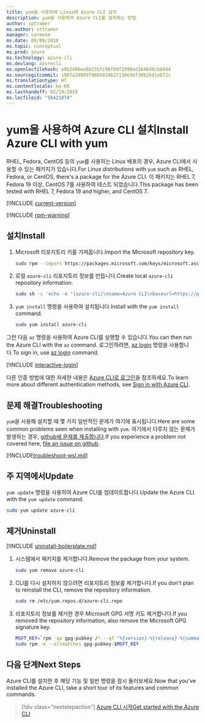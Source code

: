```yaml
---
title: yum을 사용하여 Linux에 Azure CLI 설치
description: yum을 사용하여 Azure CLI를 설치하는 방법
author: sptramer
ms.author: sttramer
manager: carmonm
ms.date: 09/09/2018
ms.topic: conceptual
ms.prod: azure
ms.technology: azure-cli
ms.devlang: azurecli
ms.openlocfilehash: e0b2406ee8b235fc96fb9f2990ad1646d8cb8494
ms.sourcegitcommit: 1987a39809f9865034b27130e56f30b2bd1eb72c
ms.translationtype: HT
ms.contentlocale: ko-KR
ms.lasthandoff: 02/19/2019
ms.locfileid: "56421874"
---
```

# <a name="install-azure-cli-with-yum"></a><span data-ttu-id="8df03-103">yum을 사용하여 Azure CLI 설치</span><span class="sxs-lookup"><span data-stu-id="8df03-103">Install Azure CLI with yum</span></span>

<span data-ttu-id="8df03-104">RHEL, Fedora, CentOS 등의 `yum`를 사용하는 Linux 배포의 경우, Azure CLI에서 사용할 수 있는 패키지가 있습니다.</span><span class="sxs-lookup"><span data-stu-id="8df03-104">For Linux distributions with  `yum` such as RHEL, Fedora, or CentOS, there's a package for the Azure CLI.</span></span> <span data-ttu-id="8df03-105">이 패키지는 RHEL 7, Fedora 19 이상, CentOS 7를 사용하여 테스트 되었습니다.</span><span class="sxs-lookup"><span data-stu-id="8df03-105">This package has been tested with RHEL 7, Fedora 19 and higher, and CentOS 7.</span></span>

[!INCLUDE [current-version](includes/current-version.md)]

[!INCLUDE [rpm-warning](includes/rpm-warning.md)]

## <a name="install"></a><span data-ttu-id="8df03-106">설치</span><span class="sxs-lookup"><span data-stu-id="8df03-106">Install</span></span>

1. <span data-ttu-id="8df03-107">Microsoft 리포지토리 키를 가져옵니다.</span><span class="sxs-lookup"><span data-stu-id="8df03-107">Import the Microsoft repository key.</span></span>

   ```bash
   sudo rpm --import https://packages.microsoft.com/keys/microsoft.asc
   ```

2. <span data-ttu-id="8df03-108">로컬 `azure-cli` 리포지토리 정보를 만듭니다.</span><span class="sxs-lookup"><span data-stu-id="8df03-108">Create local `azure-cli` repository information.</span></span>

   ```bash
   sudo sh -c 'echo -e "[azure-cli]\nname=Azure CLI\nbaseurl=https://packages.microsoft.com/yumrepos/azure-cli\nenabled=1\ngpgcheck=1\ngpgkey=https://packages.microsoft.com/keys/microsoft.asc" > /etc/yum.repos.d/azure-cli.repo'
   ```

3. <span data-ttu-id="8df03-109">`yum install` 명령을 사용하여 설치됩니다.</span><span class="sxs-lookup"><span data-stu-id="8df03-109">Install with the `yum install` command.</span></span>

   ```bash
   sudo yum install azure-cli
   ```

<span data-ttu-id="8df03-110">그런 다음 `az` 명령을 사용하여 Azure CLI를 실행할 수 있습니다.</span><span class="sxs-lookup"><span data-stu-id="8df03-110">You can then run the Azure CLI with the `az` command.</span></span> <span data-ttu-id="8df03-111">로그인하려면, [az login](/cli/azure/reference-index#az-login) 명령을 사용합니다.</span><span class="sxs-lookup"><span data-stu-id="8df03-111">To sign in, use [az login](/cli/azure/reference-index#az-login) command.</span></span>

[!INCLUDE [interactive-login](includes/interactive-login.md)]

<span data-ttu-id="8df03-112">다른 인증 방법에 대한 자세한 내용은 [Azure CLI로 로그인](authenticate-azure-cli.md)을 참조하세요.</span><span class="sxs-lookup"><span data-stu-id="8df03-112">To learn more about different authentication methods, see [Sign in with Azure CLI](authenticate-azure-cli.md).</span></span>

## <a name="troubleshooting"></a><span data-ttu-id="8df03-113">문제 해결</span><span class="sxs-lookup"><span data-stu-id="8df03-113">Troubleshooting</span></span>

<span data-ttu-id="8df03-114">`yum`을 사용해 설치할 때 몇 가지 일반적인 문제가 여기에 표시됩니다.</span><span class="sxs-lookup"><span data-stu-id="8df03-114">Here are some common problems seen when installing with `yum`.</span></span> <span data-ttu-id="8df03-115">여기에서 다루지 않는 문제가 발생하는 경우, [github에 문제를 제출합니다](https://github.com/Azure/azure-cli/issues).</span><span class="sxs-lookup"><span data-stu-id="8df03-115">If you experience a problem not covered here, [file an issue on github](https://github.com/Azure/azure-cli/issues).</span></span>

[!INCLUDE[troubleshoot-wsl.md](includes/troubleshoot-wsl.md)]

## <a name="update"></a><span data-ttu-id="8df03-116">주 지역에서</span><span class="sxs-lookup"><span data-stu-id="8df03-116">Update</span></span>

<span data-ttu-id="8df03-117">`yum update` 명령을 사용하여 Azure CLI를 업데이트합니다.</span><span class="sxs-lookup"><span data-stu-id="8df03-117">Update the Azure CLI with the `yum update` command.</span></span>

```bash
sudo yum update azure-cli
```

## <a name="uninstall"></a><span data-ttu-id="8df03-118">제거</span><span class="sxs-lookup"><span data-stu-id="8df03-118">Uninstall</span></span>

[!INCLUDE [uninstall-boilerplate.md](includes/uninstall-boilerplate.md)]

1. <span data-ttu-id="8df03-119">시스템에서 패키지를 제거합니다.</span><span class="sxs-lookup"><span data-stu-id="8df03-119">Remove the package from your system.</span></span>

   ```bash
   sudo yum remove azure-cli
   ```

2. <span data-ttu-id="8df03-120">CLI를 다시 설치하지 않으려면 리포지토리 정보를 제거합니다.</span><span class="sxs-lookup"><span data-stu-id="8df03-120">If you don't plan to reinstall the CLI, remove the repository information.</span></span>

   ```bash
   sudo rm /etc/yum.repos.d/azure-cli.repo
   ```

3. <span data-ttu-id="8df03-121">리포지토리 정보를 제거한 경우 Microsoft GPG 서명 키도 제거합니다.</span><span class="sxs-lookup"><span data-stu-id="8df03-121">If you removed the repository information, also remove the Microsoft GPG signature key.</span></span>

   ```bash
   MSFT_KEY=`rpm -qa gpg-pubkey /* --qf "%{version}-%{release} %{summary}\n" | grep Microsoft | awk '{print $1}'`
   sudo rpm -e --allmatches gpg-pubkey-$MSFT_KEY
   ```

## <a name="next-steps"></a><span data-ttu-id="8df03-122">다음 단계</span><span class="sxs-lookup"><span data-stu-id="8df03-122">Next Steps</span></span>

<span data-ttu-id="8df03-123">Azure CLI를 설치한 후 해당 기능 및 일반 명령을 잠시 둘러보세요.</span><span class="sxs-lookup"><span data-stu-id="8df03-123">Now that you've installed the Azure CLI, take a short tour of its features and common commands.</span></span>

> [!div class="nextstepaction"]
> [<span data-ttu-id="8df03-124">Azure CLI 시작</span><span class="sxs-lookup"><span data-stu-id="8df03-124">Get started with the Azure CLI</span></span>](get-started-with-azure-cli.md)
